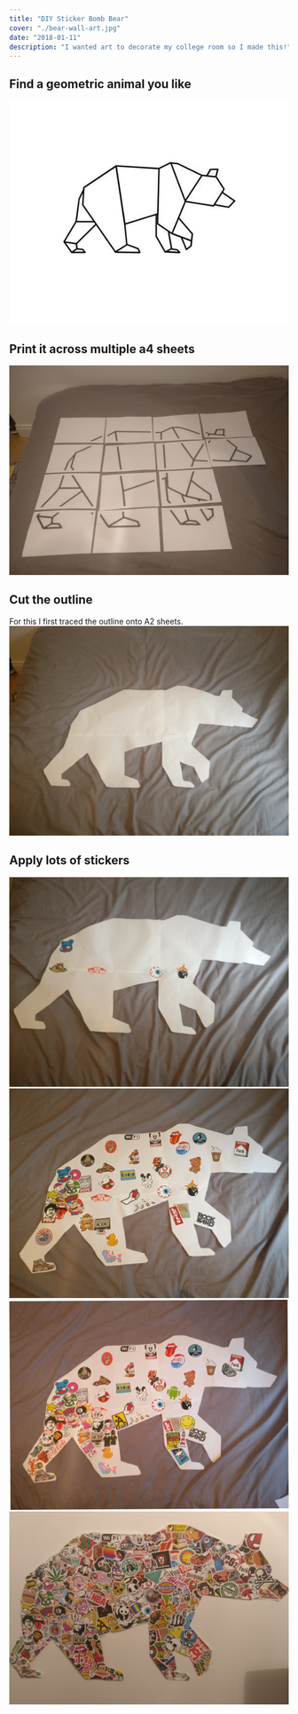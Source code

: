 ```yaml
---
title: "DIY Sticker Bomb Bear"
cover: "./bear-wall-art.jpg"
date: "2018-01-11"
description: "I wanted art to decorate my college room so I made this!"
---
```

## Find a geometric animal you like
![](./online-bear.jpg)

## Print it across multiple a4 sheets
![](./a4-layout.jpg)

## Cut the outline
For this I first traced the outline onto A2 sheets.
![](./cut-out.jpg)

## Apply lots of stickers
![](./stickers1.jpg)
![](./stickers2.jpg)
![](./stickers3.jpg)
![](./final.jpg)